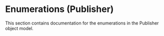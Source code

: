 
# Enumerations (Publisher)
This section contains documentation for the enumerations in the Publisher object model.
